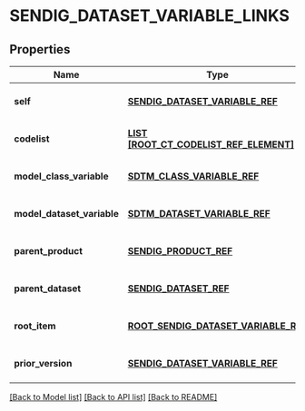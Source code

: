 # SENDIG_DATASET_VARIABLE_LINKS

## Properties
Name | Type | Description | Notes
------------ | ------------- | ------------- | -------------
**self** | [**SENDIG_DATASET_VARIABLE_REF**](SendigDatasetVariableRef.md) |  | [optional] [default to null]
**codelist** | [**LIST [ROOT_CT_CODELIST_REF_ELEMENT]**](RootCtCodelistRefElement.md) |  | [optional] [default to null]
**model_class_variable** | [**SDTM_CLASS_VARIABLE_REF**](SdtmClassVariableRef.md) |  | [optional] [default to null]
**model_dataset_variable** | [**SDTM_DATASET_VARIABLE_REF**](SdtmDatasetVariableRef.md) |  | [optional] [default to null]
**parent_product** | [**SENDIG_PRODUCT_REF**](SendigProductRef.md) |  | [optional] [default to null]
**parent_dataset** | [**SENDIG_DATASET_REF**](SendigDatasetRef.md) |  | [optional] [default to null]
**root_item** | [**ROOT_SENDIG_DATASET_VARIABLE_REF**](RootSendigDatasetVariableRef.md) |  | [optional] [default to null]
**prior_version** | [**SENDIG_DATASET_VARIABLE_REF**](SendigDatasetVariableRef.md) |  | [optional] [default to null]

[[Back to Model list]](../README.md#documentation-for-models) [[Back to API list]](../README.md#documentation-for-api-endpoints) [[Back to README]](../README.md)


